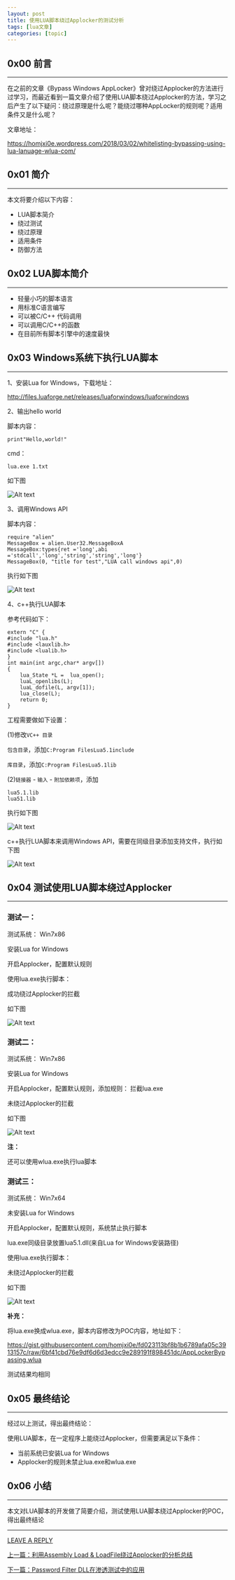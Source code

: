 ```yaml
---
layout: post
title: 使用LUA脚本绕过Applocker的测试分析 
tags: [lua文章]
categories: [topic]
---
```

<script src="assetsjsAPlayer.min.js"> </script><h2 id="0x00-前言"><a href="#0x00-前言" class="headerlink" title="0x00 前言"></a>0x00 前言</h2><hr/>
<p>在之前的文章《Bypass Windows AppLocker》曾对绕过Applocker的方法进行过学习，而最近看到一篇文章介绍了使用LUA脚本绕过Applocker的方法，学习之后产生了以下疑问：绕过原理是什么呢？能绕过哪种AppLocker的规则呢？适用条件又是什么呢？</p>
<p>文章地址：</p>
<p><a href="https://homjxi0e.wordpress.com/2018/03/02/whitelisting-bypassing-using-lua-lanuage-wlua-com/" target="_blank" rel="noopener noreferrer">https://homjxi0e.wordpress.com/2018/03/02/whitelisting-bypassing-using-lua-lanuage-wlua-com/</a></p>
<h2 id="0x01-简介"><a href="#0x01-简介" class="headerlink" title="0x01 简介"></a>0x01 简介</h2><hr/>
<p>本文将要介绍以下内容：</p>
<ul>
<li>LUA脚本简介</li>
<li>绕过测试</li>
<li>绕过原理</li>
<li>适用条件</li>
<li>防御方法</li>
</ul>
<h2 id="0x02-LUA脚本简介"><a href="#0x02-LUA脚本简介" class="headerlink" title="0x02 LUA脚本简介"></a>0x02 LUA脚本简介</h2><hr/>
<ul>
<li>轻量小巧的脚本语言</li>
<li>用标准C语言编写</li>
<li>可以被C/C++ 代码调用</li>
<li>可以调用C/C++的函数</li>
<li>在目前所有脚本引擎中的速度最快</li>
</ul>
<h2 id="0x03-Windows系统下执行LUA脚本"><a href="#0x03-Windows系统下执行LUA脚本" class="headerlink" title="0x03 Windows系统下执行LUA脚本"></a>0x03 Windows系统下执行LUA脚本</h2><hr/>
<p>1、安装Lua for Windows，下载地址：</p>
<p><a href="http://files.luaforge.net/releases/luaforwindows/luaforwindows" target="_blank" rel="noopener noreferrer">http://files.luaforge.net/releases/luaforwindows/luaforwindows</a></p>
<p>2、输出hello world</p>
<p>脚本内容：</p>
<pre><code>print&#34;Hello,world!&#34;
</code></pre><p>cmd：</p>
<pre><code>lua.exe 1.txt
</code></pre><p>如下图</p>
<p><img src="https://raw.githubusercontent.com/3gstudent/BlogPic/master/2018-3-6/2-1.png" alt="Alt text"/></p>
<p>3、调用Windows API</p>
<p>脚本内容：</p>
<pre><code>require &#34;alien&#34;
MessageBox = alien.User32.MessageBoxA 
MessageBox:types{ret =&#39;long&#39;,abi =&#39;stdcall&#39;,&#39;long&#39;,&#39;string&#39;,&#39;string&#39;,&#39;long&#39;}
MessageBox(0, &#34;title for test&#34;,&#34;LUA call windows api&#34;,0)
</code></pre><p>执行如下图</p>
<p><img src="https://raw.githubusercontent.com/3gstudent/BlogPic/master/2018-3-6/2-2.png" alt="Alt text"/></p>
<p>4、c++执行LUA脚本</p>
<p>参考代码如下：</p>
<pre><code>extern &#34;C&#34; {  
#include &#34;lua.h&#34;    
#include &lt;lauxlib.h&gt;     
#include &lt;lualib.h&gt;     
} 
int main(int argc,char* argv[])
{
    lua_State *L =  lua_open();
    luaL_openlibs(L);
    luaL_dofile(L, argv[1]);
    lua_close(L);
    return 0;
}
</code></pre><p>工程需要做如下设置：</p>
<p>(1)修改<code>VC++ 目录</code></p>
<p><code>包含目录</code>，添加<code>C:Program FilesLua5.1include</code></p>
<p><code>库目录</code>，添加<code>C:Program FilesLua5.1lib</code></p>
<p>(2)<code>链接器</code> - <code>输入</code> - <code>附加依赖项</code>，添加</p>
<pre><code>lua5.1.lib
lua51.lib
</code></pre><p>执行如下图</p>
<p><img src="https://raw.githubusercontent.com/3gstudent/BlogPic/master/2018-3-6/3-1.png" alt="Alt text"/></p>
<p>c++执行LUA脚本来调用Windows API，需要在同级目录添加支持文件，执行如下图</p>
<p><img src="https://raw.githubusercontent.com/3gstudent/BlogPic/master/2018-3-6/3-2.png" alt="Alt text"/></p>
<h2 id="0x04-测试使用LUA脚本绕过Applocker"><a href="#0x04-测试使用LUA脚本绕过Applocker" class="headerlink" title="0x04 测试使用LUA脚本绕过Applocker"></a>0x04 测试使用LUA脚本绕过Applocker</h2><hr/>
<h3 id="测试一："><a href="#测试一：" class="headerlink" title="测试一："></a>测试一：</h3><p>测试系统： Win7x86</p>
<p>安装Lua for Windows</p>
<p>开启Applocker，配置默认规则</p>
<p>使用lua.exe执行脚本：</p>
<p>成功绕过Applocker的拦截</p>
<p>如下图</p>
<p><img src="https://raw.githubusercontent.com/3gstudent/BlogPic/master/2018-3-6/2-3.png" alt="Alt text"/></p>
<h3 id="测试二："><a href="#测试二：" class="headerlink" title="测试二："></a>测试二：</h3><p>测试系统： Win7x86</p>
<p>安装Lua for Windows</p>
<p>开启Applocker，配置默认规则，添加规则： 拦截lua.exe</p>
<p>未绕过Applocker的拦截</p>
<p>如下图</p>
<p><img src="https://raw.githubusercontent.com/3gstudent/BlogPic/master/2018-3-6/2-4.png" alt="Alt text"/></p>
<p><strong>注：</strong></p>
<p>还可以使用wlua.exe执行lua脚本</p>
<h3 id="测试三："><a href="#测试三：" class="headerlink" title="测试三："></a>测试三：</h3><p>测试系统： Win7x64</p>
<p>未安装Lua for Windows</p>
<p>开启Applocker，配置默认规则，系统禁止执行脚本</p>
<p>lua.exe同级目录放置lua5.1.dll(来自Lua for Windows安装路径)</p>
<p>使用lua.exe执行脚本：</p>
<p>未绕过Applocker的拦截</p>
<p>如下图</p>
<p><img src="https://raw.githubusercontent.com/3gstudent/BlogPic/master/2018-3-6/2-5.png" alt="Alt text"/></p>
<p><strong>补充：</strong></p>
<p>将lua.exe换成wlua.exe，脚本内容修改为POC内容，地址如下：</p>
<p><a href="https://gist.githubusercontent.com/homjxi0e/fd023113bf8b1b6789afa05c3913157c/raw/6bf41cbd76e9df6d6d3edcc9e289191f898451dc/AppLockerBypassing.wlua" target="_blank" rel="noopener noreferrer">https://gist.githubusercontent.com/homjxi0e/fd023113bf8b1b6789afa05c3913157c/raw/6bf41cbd76e9df6d6d3edcc9e289191f898451dc/AppLockerBypassing.wlua</a></p>
<p>测试结果均相同</p>
<h2 id="0x05-最终结论"><a href="#0x05-最终结论" class="headerlink" title="0x05 最终结论"></a>0x05 最终结论</h2><hr/>
<p>经过以上测试，得出最终结论：</p>
<p>使用LUA脚本，在一定程序上能绕过Applocker，但需要满足以下条件：</p>
<ul>
<li>当前系统已安装Lua for Windows</li>
<li>Applocker的规则未禁止lua.exe和wlua.exe</li>
</ul>
<h2 id="0x06-小结"><a href="#0x06-小结" class="headerlink" title="0x06 小结"></a>0x06 小结</h2><hr/>
<p>本文对LUA脚本的开发做了简要介绍，测试使用LUA脚本绕过Applocker的POC，得出最终结论</p>
<hr/>
<p><a href="https://github.com/3gstudent/feedback/issues/new" target="_blank" rel="noopener noreferrer">LEAVE A REPLY</a></p>

                
<p class="red-link-context">
    <a href="a99095d9.html" rel="next" title="利用Assembly Load &amp; LoadFile绕过Applocker的分析总结">
    上一篇：利用Assembly Load &amp; LoadFile绕过Applocker的分析总结
  </a>
</p>



<p class="red-link-context">
    <a href="387c4b23.html" rel="next" title="Password Filter DLL在渗透测试中的应用">
    下一篇：Password Filter DLL在渗透测试中的应用
  </a>
</p>